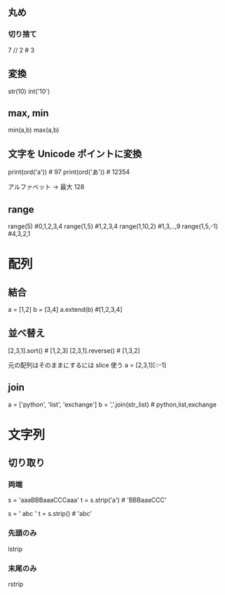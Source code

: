 ## 丸め

### 切り捨て

7 // 2 # 3

## 変換

str(10)
int('10')

## max, min

min(a,b)
max(a,b)

## 文字を Unicode ポイントに変換

print(ord('a')) # 97
print(ord('あ')) # 12354

アルファベット → 最大 128

## range

range(5) #0,1,2,3,4
range(1,5) #1,2,3,4
range(1,10,2) #1,3,..,9
range(1,5,-1) #4,3,2,1

# 配列

## 結合

a = [1,2]
b = [3,4]
a.extend(b) #[1,2,3,4]

## 並べ替え

[2,3,1].sort() # [1,2,3]
[2,3,1].reverse() # [1,3,2]

元の配列はそのままにするには slice 使う
a = [2,3,1][::-1]

## join

a = ['python', 'list', 'exchange']
b = ','.join(str_list) # python,list,exchange

# 文字列

## 切り取り

### 両端

s = 'aaaBBBaaaCCCaaa'
t = s.strip('a') # 'BBBaaaCCC'

s = ' abc '
t = s.strip() # 'abc'

### 先頭のみ

lstrip

### 末尾のみ

rstrip
